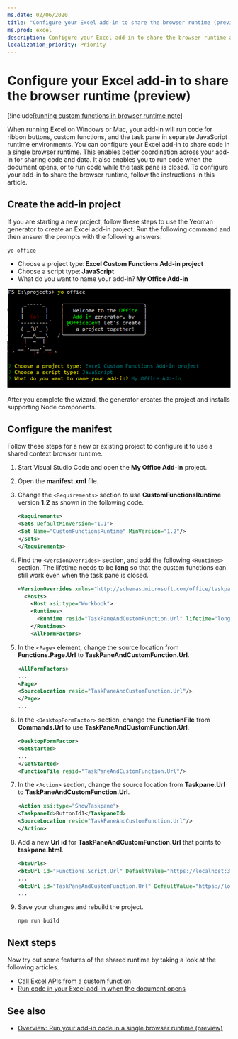 ```yaml
---
ms.date: 02/06/2020
title: "Configure your Excel add-in to share the browser runtime (preview)"
ms.prod: excel
description: Configure your Excel add-in to share the browser runtime and run ribbon, task pane, and custom function code in the same runtime.
localization_priority: Priority
---
```


# Configure your Excel add-in to share the browser runtime (preview)

[!include[Running custom functions in browser runtime note](../includes/excel-shared-runtime-preview-note.md)]

When running Excel on Windows or Mac, your add-in will run code for ribbon buttons, custom functions, and the task pane in separate JavaScript runtime environments. You can configure your Excel add-in to share code in a single browser runtime. This enables better coordination across your add-in for sharing code and data. It also enables you to run code when the document opens, or to run code while the task pane is closed. To configure your add-in to share the browser runtime, follow the instructions in this article.

## Create the add-in project

If you are starting a new project, follow these steps to use the Yeoman generator to create an Excel add-in project. Run the following command and then answer the prompts with the following answers:

```command&nbsp;line
yo office
```

- Choose a project type: **Excel Custom Functions Add-in project**
- Choose a script type: **JavaScript**
- What do you want to name your add-in? **My Office Add-in**

![Screenshot of answering prompts from yo office to create the add-in project.](../images/yo-office-excel-project.png)

After you complete the wizard, the generator creates the project and installs supporting Node components.

## Configure the manifest

Follow these steps for a new or existing project to configure it to use a shared context browser runtime.

1. Start Visual Studio Code and open the **My Office Add-in** project.
2. Open the **manifest.xml** file.
3. Change the `<Requirements>` section to use **CustomFunctionsRuntime** version **1.2** as shown in the following code.
    
    ```xml
    <Requirements>
    <Sets DefaultMinVersion="1.1">
    <Set Name="CustomFunctionsRuntime" MinVersion="1.2"/>
    </Sets>
    </Requirements>
    ```
    
4. Find the `<VersionOverrides>` section, and add the following `<Runtimes>` section. The lifetime needs to be **long** so that the custom functions can still work even when the task pane is closed.
    
    ```xml
    <VersionOverrides xmlns="http://schemas.microsoft.com/office/taskpaneappversionoverrides" xsi:type="VersionOverridesV1_0">
      <Hosts>
        <Host xsi:type="Workbook">
        <Runtimes>
          <Runtime resid="TaskPaneAndCustomFunction.Url" lifetime="long" />
        </Runtimes>
        <AllFormFactors>
    ```
    
5. In the `<Page>` element, change the source location from **Functions.Page.Url** to **TaskPaneAndCustomFunction.Url**.

    ```xml
    <AllFormFactors>
    ...
    <Page>
    <SourceLocation resid="TaskPaneAndCustomFunction.Url"/>
    </Page>
    ...
    ```

6. In the `<DesktopFormFactor>` section, change the **FunctionFile** from **Commands.Url** to use **TaskPaneAndCustomFunction.Url**.
    
    ```xml
    <DesktopFormFactor>
    <GetStarted>
    ...
    </GetStarted>
    <FunctionFile resid="TaskPaneAndCustomFunction.Url"/>
    ```
    
7. In the `<Action>` section, change the source location from **Taskpane.Url** to **TaskPaneAndCustomFunction.Url**.
    
    ```xml
    <Action xsi:type="ShowTaskpane">
    <TaskpaneId>ButtonId1</TaskpaneId>
    <SourceLocation resid="TaskPaneAndCustomFunction.Url"/>
    </Action>
    ```
    
8. Add a new **Url id** for **TaskPaneAndCustomFunction.Url** that points to **taskpane.html**.
     
    ```xml
    <bt:Urls>
    <bt:Url id="Functions.Script.Url" DefaultValue="https://localhost:3000/dist/functions.js"/>
    ...
    <bt:Url id="TaskPaneAndCustomFunction.Url" DefaultValue="https://localhost:3000/taskpane.html"/>
    ...
    ```
    
9. Save your changes and rebuild the project.
    
    ```command&nbsp;line
    npm run build
    ```

## Next steps

Now try out some features of the shared runtime by taking a look at the following articles.

- [Call Excel APIs from a custom function](call-excel-apis-from-custom-function.md)
- [Run code in your Excel add-in when the document opens](run-code-on-document-open.md)

## See also

- [Overview: Run your add-in code in a single browser runtime (preview)](custom-functions-shared-overview.md)